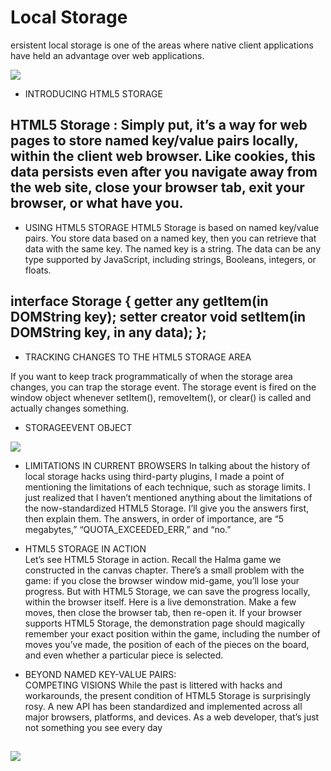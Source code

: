 # Local Storage   
ersistent local storage is one of the areas where native client applications have held an advantage over web applications.   

![](https://upload.wikimedia.org/wikipedia/commons/thumb/5/5d/AppLSAC_Basic.svg/1200px-AppLSAC_Basic.svg.png)

- INTRODUCING HTML5 STORAGE

 HTML5 Storage :  Simply put, it’s a way for web pages to store named key/value pairs locally, within the client web browser. Like cookies, this data persists even after you navigate away from the web site, close your browser tab, exit your browser, or what have you. 
---------------------------------------------------- 
 -  USING HTML5 STORAGE 
 HTML5 Storage is based on named key/value pairs. You store data based on a named key, then you can retrieve that data with the same key. The named key is a string. The data can be any type supported by JavaScript, including strings, Booleans, integers, or floats. 
  
 interface Storage {
  getter any getItem(in DOMString key);
  setter creator void setItem(in DOMString key, in any data);
};   
------------------------------------------------------
- TRACKING CHANGES TO THE HTML5 STORAGE AREA 

If you want to keep track programmatically of when the storage area changes, you can trap the storage event. The storage event is fired on the window object whenever setItem(), removeItem(), or clear() is called and actually changes something.  

- STORAGEEVENT OBJECT  

![](https://techglimpse.com/wp-content/uploads/2013/05/Pass-LocalStorage-data-to-PHP-using-jQuery.jpeg)




-  LIMITATIONS IN CURRENT BROWSERS 
In talking about the history of local storage hacks using third-party plugins, I made a point of mentioning the limitations of each technique, such as storage limits. I just realized that I haven’t mentioned anything about the limitations of the now-standardized HTML5 Storage. I’ll give you the answers first, then explain them. The answers, in order of importance, are “5 megabytes,” “QUOTA_EXCEEDED_ERR,” and “no.”  

- HTML5 STORAGE IN ACTION  
Let’s see HTML5 Storage in action. Recall the Halma game we constructed in the canvas chapter. There’s a small problem with the game: if you close the browser window mid-game, you’ll lose your progress. But with HTML5 Storage, we can save the progress locally, within the browser itself. Here is a live demonstration. Make a few moves, then close the browser tab, then re-open it. If your browser supports HTML5 Storage, the demonstration page should magically remember your exact position within the game, including the number of moves you’ve made, the position of each of the pieces on the board, and even whether a particular piece is selected.   

- BEYOND NAMED KEY-VALUE PAIRS:   
COMPETING VISIONS  While the past is littered with hacks and workarounds, the present condition of HTML5 Storage is surprisingly rosy. A new API has been standardized and implemented across all major browsers, platforms, and devices. As a web developer, that’s just not something you see every day   

![](https://scriptverse.academy/img/tutorials/html5-webstorage.png)
------------------------------------------------------ 


